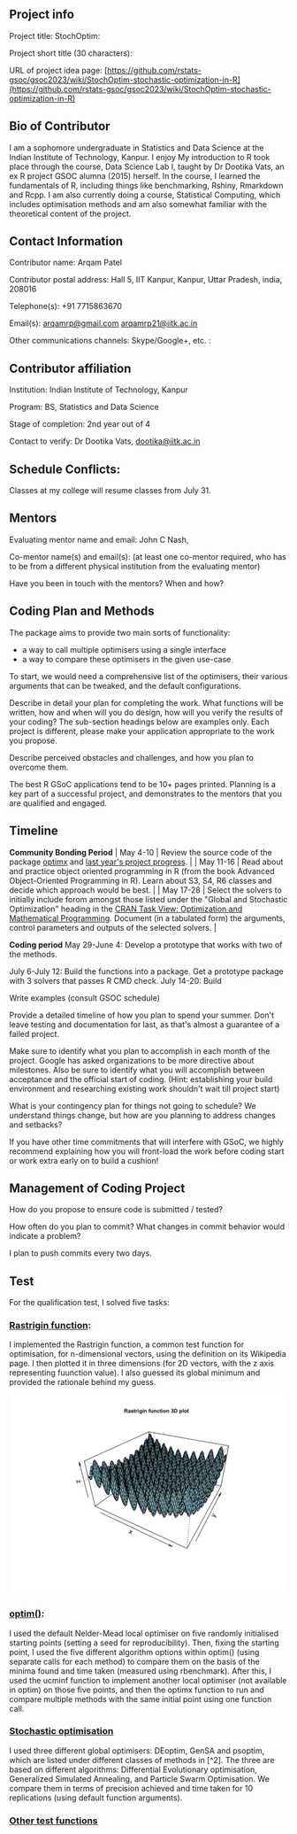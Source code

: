 ## Project info

Project title: StochOptim: 

Project short title (30 characters): 

URL of project idea page: [https://github.com/rstats-gsoc/gsoc2023/wiki/StochOptim-stochastic-optimization-in-R](https://github.com/rstats-gsoc/gsoc2023/wiki/StochOptim-stochastic-optimization-in-R)

## Bio of Contributor 

I am a sophomore undergraduate in Statistics and Data Science at the Indian Institute of Technology, Kanpur. I enjoy
My introduction to R took place through the course, Data Science Lab I, taught by Dr Dootika Vats, an ex R project GSOC alumna (2015) herself. In the course, I learned the fundamentals of R, including things like benchmarking, Rshiny, Rmarkdown and Rcpp. 
I am also currently doing a course, Statistical Computing, which includes optimisation methods and am also somewhat familiar with the theoretical content of the project.


## Contact Information 

Contributor name: Arqam Patel

Contributor postal address: Hall 5, IIT Kanpur, Kanpur, Uttar Pradesh, india, 208016

Telephone(s): +91 7715863670 

Email(s): 
arqamrp@gmail.com
arqamrp21@iitk.ac.in

Other communications channels: Skype/Google+, etc. : 


## Contributor affiliation

Institution: Indian Institute of Technology, Kanpur

Program: BS, Statistics and Data Science

Stage of completion: 2nd year out of 4

Contact to verify: Dr Dootika Vats, dootika@iitk.ac.in


## Schedule Conflicts:

Classes at my college will resume classes from July 31.

## Mentors

Evaluating mentor name and email: John C Nash, 

Co-mentor name(s) and email(s): (at least one co-mentor required, who has to be from a different physical institution from the evaluating mentor)

Have you been in touch with the mentors? When and how? 

## Coding Plan and Methods

The package aims to provide two main sorts of functionality:
- a way to call multiple optimisers using a single interface
- a way to compare these optimisers in the given use-case

To start, we would need a comprehensive list of the optimisers, their various arguments that can be tweaked, and the default configurations.





Describe in detail your plan for completing the work.  What functions will be written, how and when will you do design, how will you verify the results of your coding?  The sub-section headings below are examples only.  Each project is different, please make your application appropriate to the work you propose.  

Describe perceived obstacles and challenges, and how you plan to overcome them.

The best R GSoC applications tend to be 10+ pages printed.  Planning is a key part of a successful project, and demonstrates to the mentors that you are qualified and engaged.


## Timeline

**Community Bonding Period**
| May 4-10 | Review the source code of the package [optimx](https://cran.r-project.org/web/packages/optimx/index.html) and [last year's project progress](https://github.com/SudoWodo/StochOptim). |
| May 11-16 | Read about and practice object oriented programming in R (from the book Advanced Object-Oriented Programming in R). Learn about S3, S4, R6 classes and decide which approach would be best. |
| May 17-28 | Select the solvers to initially include forom amongst those listed under the "Global and Stochastic Optimization" heading in the [CRAN Task View: Optimization and Mathematical Programming](https://cran.r-project.org/web/views/Optimization.html). Document (in a tabulated form) the arguments, control parameters and outputs of the selected solvers.  |

**Coding period**
May 29-June 4: Develop a prototype that works with two of the methods.

July 6-July 12: Build the functions into a package. Get a prototype package with 3 solvers that passes R CMD check.
July 14-20: Build 

Write examples 
(consult GSOC schedule)

Provide a detailed timeline of how you plan to spend your summer.  Don't leave testing and documentation for last, as that's almost a guarantee of a failed project. 

Make sure to identify what you plan to accomplish in each month of the project.  Google has asked organizations to be more directive about milestones. Also be sure to identify what you will accomplish between acceptance and the official start of coding. (Hint: establishing your build environment and researching existing work shouldn't wait till project start)

What is your contingency plan for things not going to schedule? We understand things change, but how are you planning to address changes and setbacks?

If you have other time commitments that will interfere with GSoC, we highly recommend explaining how you will front-load the work before coding start or work extra early on to build a cushion!

## Management of Coding Project

How do you propose to ensure code is submitted / tested?

How often do you plan to commit?  What changes in commit behavior would indicate a problem?

I plan to push commits every two days.

## Test

For the qualification test, I solved five tasks:
### [Rastrigin function](https://github.com/arqamrp/stochoptimtests/blob/main/tests/rastrigin.R):
I implemented the Rastrigin function, a common test function for optimisation, for n-dimensional vectors, using the definition on its Wikipedia page. I then plotted it in three dimensions (for 2D vectors, with the z axis representing fuunction value). I also guessed its global minimum and provided the rationale behind my guess.

![Rastrigin plot](https://github.com/arqamrp/stochoptimtests/blob/main/tests/rastrigin.png)

### [optim()](https://github.com/arqamrp/stochoptimtests/blob/main/tests/optim.R): 

I used the default Nelder-Mead local optimiser on five randomly initialised starting points (setting a seed for reproducibility). Then, fixing the starting point, I used the five different algorithm options within optim() (using separate calls for each method) to compare them on the basis of the minima found and time taken (measured using rbenchmark). 
After this, I used the ucminf function to implement another local optimiser (not available in optim) on those five points, and then the optimx function to run and compare multiple methods with the same initial point using one function call.



### [Stochastic optimisation](https://github.com/arqamrp/stochoptimtests/blob/main/tests/stochastic_optimisation.R) 

I used three different global optimisers: DEoptim, GenSA and psoptim, which are listed under different classes of methods in [^2]. The three are based on different algorithms: Differential Evolutionary optimisation, Generalized Simulated Annealing, and Particle Swarm Optimisation. 
We compare them in terms of precision achieved and time taken for 10 replications (using default function arguments).

### [Other test functions]()



















